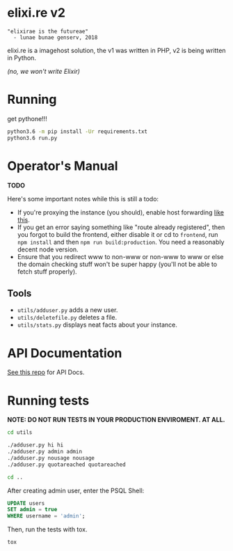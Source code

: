 elixi.re v2
===========

```
"elixirae is the futureae"
  - lunae bunae genserv, 2018
```

elixi.re is a imagehost solution, the v1 was written in PHP,
v2 is being written in Python.

*(no, we won't write Elixir)*

# Running

get pythone!!!

```bash
python3.6 -m pip install -Ur requirements.txt
python3.6 run.py
```

# Operator's Manual

**TODO**

Here's some important notes while this is still a todo:

- If you're proxying the instance (you should), enable host forwarding [like this](https://s.ave.zone/fjt.png).
- If you get an error saying something like "route already registered", then you forgot to build the frontend, either disable it or cd to `frontend`, run `npm install` and then `npm run build:production`. You need a reasonably decent node version.
- Ensure that you redirect www to non-www or non-www to www or else the domain checking stuff won't be super happy (you'll not be able to fetch stuff properly).

## Tools

 - `utils/adduser.py` adds a new user.
 - `utils/deletefile.py` deletes a file.
 - `utils/stats.py` displays neat facts about your instance.

# API Documentation

[See this repo](https://gitlab.com/elixire/api-docs) for API Docs.

# Running tests

**NOTE: DO NOT RUN TESTS IN YOUR PRODUCTION ENVIROMENT. AT ALL.**

```bash
cd utils

./adduser.py hi hi
./adduser.py admin admin
./adduser.py nousage nousage
./adduser.py quotareached quotareached

cd ..
```

After creating admin user, enter the PSQL Shell:
```sql
UPDATE users
SET admin = true
WHERE username = 'admin';
```

Then, run the tests with tox.
```bash
tox
```
